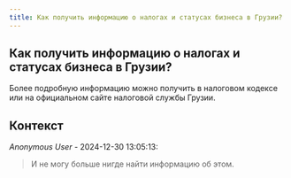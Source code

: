 ```yaml
---
title: Как получить информацию о налогах и статусах бизнеса в Грузии?
---
```


## Как получить информацию о налогах и статусах бизнеса в Грузии?

Более подробную информацию можно получить в налоговом кодексе или на официальном сайте налоговой службы Грузии.

## Контекст

_Anonymous User_ - 2024-12-30 13:05:13:

> И не могу больше нигде найти информацию об этом.
